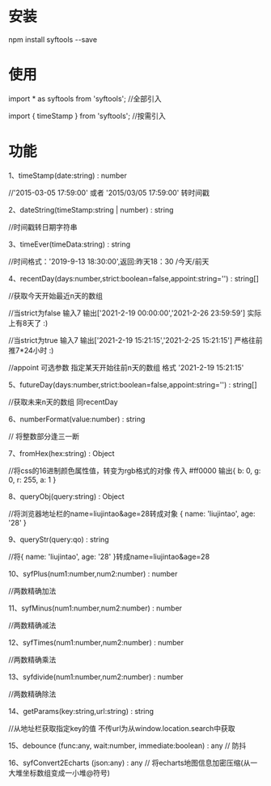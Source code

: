 # 安装
npm install syftools --save
# 使用
import * as syftools from 'syftools'; //全部引入

import { timeStamp } from 'syftools'; //按需引入
# 功能
1、timeStamp(date:string) : number

  //'2015-03-05 17:59:00' 或者 '2015/03/05 17:59:00' 转时间戳

2、dateString(timeStamp:string | number) : string

  //时间戳转日期字符串

3、timeEver(timeData:string) : string 

  //时间格式：'2019-9-13 18:30:00',返回:昨天18：30 /今天/前天

4、recentDay(days:number,strict:boolean=false,appoint:string='') : string[] 

  //获取今天开始最近n天的数组

  //当strict为false 输入7  输出['2021-2-19 00:00:00','2021-2-26 23:59:59'] 实际上有8天了 :)

  //当strict为true 输入7 输出['2021-2-19 15:21:15','2021-2-25 15:21:15'] 严格往前推7*24小时 :)
  
  //appoint 可选参数 指定某天开始往前n天的数组 格式 '2021-2-19 15:21:15'

5、futureDay(days:number,strict:boolean=false,appoint:string='') : string[]

  //获取未来n天的数组  同recentDay

6、numberFormat(value:number) : string

  // 将整数部分逢三一断

7、fromHex(hex:string) : Object

  //将css的16进制颜色属性值，转变为rgb格式的对像  传入 #ff0000  输出{ b: 0, g: 0, r: 255, a: 1 }

8、queryObj(query:string) : Object

  //将浏览器地址栏的name=liujintao&age=28转成对象  { name: 'liujintao', age: '28' }

9、queryStr(query:qo) : string

  //将{ name: 'liujintao', age: '28' }转成name=liujintao&age=28  

10、syfPlus(num1:number,num2:number) : number

  //两数精确加法

11、syfMinus(num1:number,num2:number) : number

  //两数精确减法

12、syfTimes(num1:number,num2:number) : number

  //两数精确乘法

13、syfdivide(num1:number,num2:number) : number

  //两数精确除法
  
14、getParams(key:string,url:string) : string

  //从地址栏获取指定key的值  不传url为从window.location.search中获取

15、debounce (func:any, wait:number, immediate:boolean) : any
  // 防抖

16、syfConvert2Echarts (json:any) : any
  // 将echarts地图信息加密压缩(从一大堆坐标数组变成一小堆@符号)